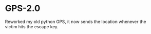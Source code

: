 # GPS-2.0
Reworked my old python GPS, it now sends the location whenever the victim hits the escape key.
